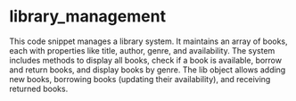 # library_management

This code snippet manages a library system. It maintains an array of books, each with properties like title, author, genre, and availability. 
The system includes methods to display all books, check if a book is available, borrow and return books, and display books by genre. 
The lib object allows adding new books, borrowing books (updating their availability), and receiving returned books.
